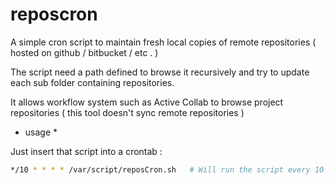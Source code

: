 reposcron
=========

A simple cron script to maintain fresh local copies of remote repositories ( hosted on github / bitbucket / etc . )

The script need a path defined to browse it recursively and try to update each sub folder containing repositories.

It allows workflow system such as Active Collab to browse project repositories ( this tool doesn't sync remote repositories )

* usage *

Just insert that script into a crontab :

``` bash
*/10 * * * * /var/script/reposCron.sh   # Will run the script every 10 minutes
```
